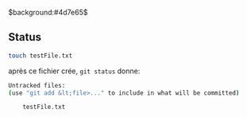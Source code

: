 $background:#4d7e65$

## Status

<style>pre{background: #3f3f3f;}</style>

````bash
touch testFile.txt
````

après ce fichier crée, `git status` donne:

````bash
Untracked files:
(use "git add &lt;file>..." to include in what will be committed)

	testFile.txt
````